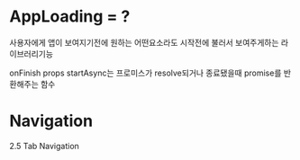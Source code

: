 # AppLoading = ? 
사용자에게 앱이 보여지기전에 원하는 어떤요소라도 시작전에 불러서 보여주게하는
라이브러리기능 

onFinish props 
startAsync는 
프로미스가 resolve되거나 종료됐을때 promise를 반환해주는 함수 

# Navigation

2.5 Tab Navigation